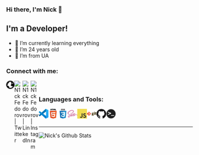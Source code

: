 ### Hi there, I'm Nick  👋

## I'm a Developer!
- 💪 I’m currently learning everything 
- 🥺 I’m 24 years old
- 👀 I’m from UA

### Connect with me:

[<img align="left" alt="N1ckFedorov" width="22px" src="https://raw.githubusercontent.com/iconic/open-iconic/master/svg/globe.svg" />][website]
[<img align="left" alt="N1ckFedorov | Twitter" width="22px" src="https://cdn.jsdelivr.net/npm/simple-icons@v3/icons/twitter.svg" />][twitter]
[<img align="left" alt="N1ckFedorov | LinkedIn" width="22px" src="https://cdn.jsdelivr.net/npm/simple-icons@v3/icons/linkedin.svg" />][linkedin]
[<img align="left" alt="N1ckFedorov | Instagram" width="22px" src="https://cdn.jsdelivr.net/npm/simple-icons@v3/icons/instagram.svg" />][instagram]

<br />

### Languages and Tools:

<img align="left" alt="Visual Studio Code" width="26px" src="https://raw.githubusercontent.com/github/explore/80688e429a7d4ef2fca1e82350fe8e3517d3494d/topics/visual-studio-code/visual-studio-code.png"/>
<img align="left" alt="HTML5" width="26px" src="https://raw.githubusercontent.com/github/explore/80688e429a7d4ef2fca1e82350fe8e3517d3494d/topics/html/html.png" />
<img align="left" alt="CSS3" width="26px" src="https://raw.githubusercontent.com/github/explore/80688e429a7d4ef2fca1e82350fe8e3517d3494d/topics/css/css.png" />
<img align="left" alt="Sass" width="26px" src="https://raw.githubusercontent.com/github/explore/80688e429a7d4ef2fca1e82350fe8e3517d3494d/topics/sass/sass.png" />
<img align="left" alt="JavaScript" width="26px" src="https://raw.githubusercontent.com/github/explore/80688e429a7d4ef2fca1e82350fe8e3517d3494d/topics/javascript/javascript.png" />
<img align="left" alt="Git" width="26px" src="https://raw.githubusercontent.com/github/explore/80688e429a7d4ef2fca1e82350fe8e3517d3494d/topics/git/git.png" />
<img align="left" alt="GitHub" width="26px" src="https://raw.githubusercontent.com/github/explore/78df643247d429f6cc873026c0622819ad797942/topics/github/github.png" />
<img align="left" alt="HTML5" width="26px" src="https://raw.githubusercontent.com/github/explore/80688e429a7d4ef2fca1e82350fe8e3517d3494d/topics/terminal/terminal.png" />

<br />
<br />


---

<img align="left" alt="Nick's Github Stats" src="https://github-readme-stats.vercel.app/api?username=N1ckFedorov&show_icons=true&hide_border=true" />

[website]: https://github.com/N1ckFedorov
[twitter]: https://twitter.com/n1ck_root
[instagram]: https://www.instagram.com/n1ck_fedorov/
[linkedin]: https://www.linkedin.com/in/nick-fedorov-301190161/
